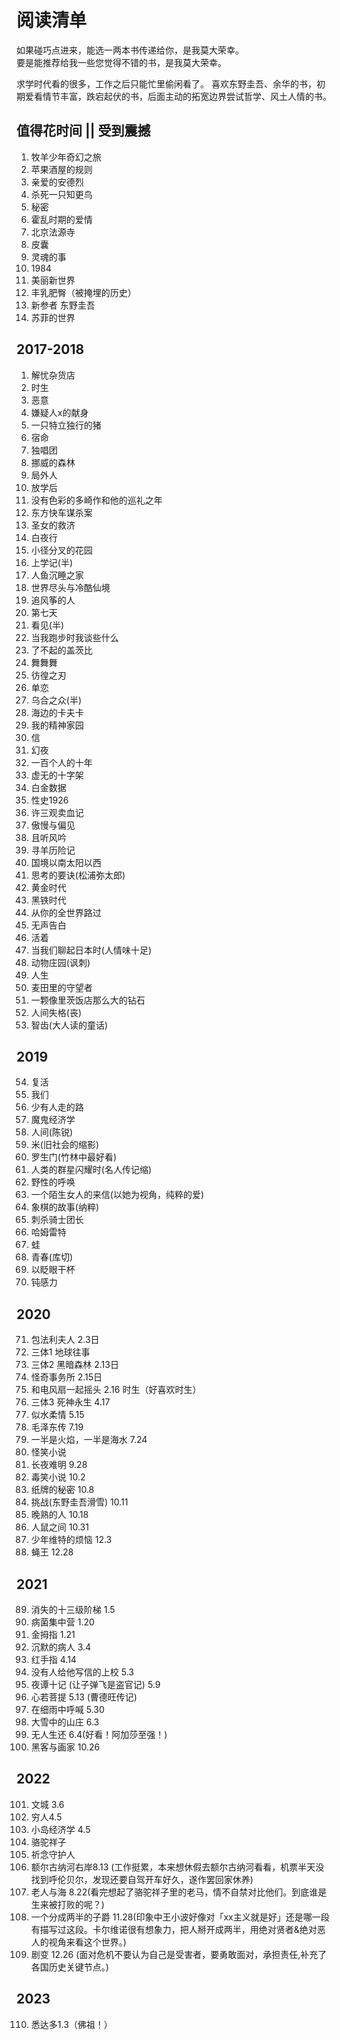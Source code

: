 # 阅读清单

如果碰巧点进来，能选一两本书传递给你，是我莫大荣幸。  
要是能推荐给我一些您觉得不错的书，是我莫大荣幸。  

求学时代看的很多，工作之后只能忙里偷闲看了。
喜欢东野圭吾、余华的书，初期爱看情节丰富，跌宕起伏的书，后面主动的拓宽边界尝试哲学、风土人情的书。

## 值得花时间 || 受到震撼

1. 牧羊少年奇幻之旅
2. 苹果酒屋的规则
3. 亲爱的安德烈
4. 杀死一只知更鸟
5. 秘密
6. 霍乱时期的爱情
7. 北京法源寺
8. 皮囊
9. 灵魂的事
10. 1984
11. 美丽新世界
12. 丰乳肥臀（被掩埋的历史）
13. 新参者 东野圭吾
14. 苏菲的世界

## 2017-2018

1. 解忧杂货店
2. 时生
3. 恶意
4. 嫌疑人x的献身
5. 一只特立独行的猪
6. 宿命
7. 独唱团
8. 挪威的森林
9. 局外人
10. 放学后
11. 没有色彩的多崎作和他的巡礼之年
12. 东方快车谋杀案
13. 圣女的救济
14. 白夜行
15. 小径分叉的花园
16. 上学记(半)
17. 人鱼沉睡之家
18. 世界尽头与冷酷仙境
19. 追风筝的人
20. 第七天
21. 看见(半)
22. 当我跑步时我谈些什么
23. 了不起的盖茨比
24. 舞舞舞
25. 彷徨之刃
26. 单恋
27. 乌合之众(半)
28. 海边的卡夫卡
29. 我的精神家园
30. 信
31. 幻夜
32. 一百个人的十年
33. 虚无的十字架
34. 白金数据
35. 性史1926
36. 许三观卖血记
37. 傲慢与偏见
38. 且听风吟
39. 寻羊历险记
40. 国境以南太阳以西
41. 思考的要诀(松浦弥太郎)
42. 黄金时代
43. 黑铁时代
44. 从你的全世界路过
45. 无声告白
46. 活着
47. 当我们聊起日本时(人情味十足)
48. 动物庄园(讽刺)
49. 人生
50. 麦田里的守望者
51. 一颗像里茨饭店那么大的钻石
52. 人间失格(丧)
53. 智齿(大人读的童话)

## 2019

54. 复活
55. 我们
56. 少有人走的路
57. 魔鬼经济学
58. 人间(陈锐)
59. 米(旧社会的缩影)
60. 罗生门(竹林中最好看)
61. 人类的群星闪耀时(名人传记缩)
62. 野性的呼唤
63. 一个陌生女人的来信(以她为视角，纯粹的爱)
64. 象棋的故事(纳粹)
65. 刺杀骑士团长
66. 哈姆雷特
67. 蛙
68. 青春(库切)
69. 以眨眼干杯
70. 钝感力

## 2020

71. 包法利夫人  2.3日
72. 三体1 地球往事
73. 三体2 黑暗森林  2.13日
74. 怪奇事务所  2.15日
75. 和电风扇一起摇头 2.16
时生（好喜欢时生）
76. 三体3 死神永生 4.17
77. 似水柔情 5.15
78. 毛泽东传 7.19
79. 一半是火焰，一半是海水 7.24
80. 怪笑小说
81. 长夜难明 9.28
82. 毒笑小说 10.2
83. 纸牌的秘密  10.8
84. 挑战(东野圭吾滑雪) 10.11
85. 晚熟的人 10.18
86. 人鼠之间  10.31
87. 少年维特的烦恼  12.3
88. 蝇王 12.28

## 2021

89. 消失的十三级阶梯  1.5
90. 病菌集中营 1.20
91. 金拇指 1.21
92. 沉默的病人  3.4
93. 红手指 4.14
94. 没有人给他写信的上校 5.3
95. 夜谭十记 (让子弹飞是盗官记) 5.9
96. 心若菩提 5.13 (曹德旺传记)
97. 在细雨中呼喊 5.30
98. 大雪中的山庄 6.3
99. 无人生还 6.4(好看！阿加莎至强！)
100. 黑客与画家  10.26

## 2022

101. 文城 3.6
102. 穷人4.5
103. 小岛经济学  4.5
104. 骆驼祥子
105. 祈念守护人
106. 额尔古纳河右岸8.13 (工作挺累，本来想休假去额尔古纳河看看，机票半天没找到呼伦贝尔，发现还要自驾开车好久，遂作罢回家休养)
107. 老人与海 8.22(看完想起了骆驼祥子里的老马，情不自禁对比他们。到底谁是生来被打败的呢？)
108. 一个分成两半的子爵 11.28(印象中王小波好像对「xx主义就是好」还是哪一段有描写过这段。卡尔维诺很有想象力，把人掰开成两半，用绝对贤者&绝对恶人的视角来看这个世界。)
109. 剧变 12.26 (面对危机不要认为自己是受害者，要勇敢面对，承担责任,补充了各国历史关键节点。)

## 2023

110. 悉达多1.3（佛祖！）